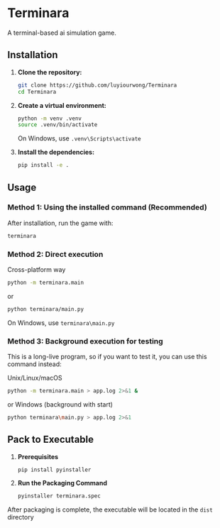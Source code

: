 # Terminara

A terminal-based ai simulation game.

## Installation

1.  **Clone the repository:**
    ```bash
    git clone https://github.com/luyiourwong/Terminara
    cd Terminara
    ```

2.  **Create a virtual environment:**
    ```bash
    python -m venv .venv
    source .venv/bin/activate
    ```
    On Windows, use `.venv\Scripts\activate`

3.  **Install the dependencies:**
    ```bash
    pip install -e .
    ```

## Usage

### Method 1: Using the installed command (Recommended)
After installation, run the game with:
```bash
terminara
```

### Method 2: Direct execution
Cross-platform way
```bash
python -m terminara.main
```
or
```bash
python terminara/main.py
```
On Windows, use `terminara\main.py`

### Method 3: Background execution for testing
This is a long-live program, so if you want to test it, you can use this command instead:

Unix/Linux/macOS
```bash
python -m terminara.main > app.log 2>&1 &
```
or Windows (background with start)
```bash
python terminara\main.py > app.log 2>&1
```

## Pack to Executable

1. **Prerequisites**
    ```bash
    pip install pyinstaller
    ```

2. **Run the Packaging Command**
    ```bash
    pyinstaller terminara.spec
    ```
After packaging is complete, the executable will be located in the `dist` directory